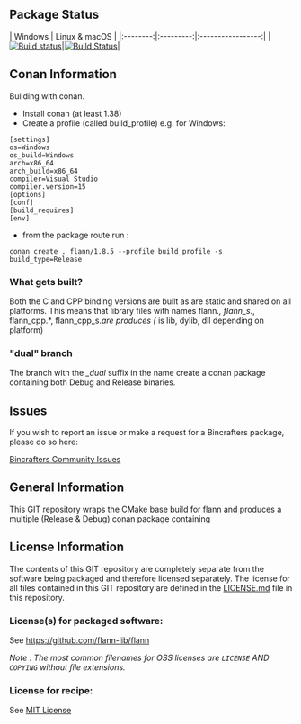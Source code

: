 ## Package Status

| Windows | Linux & macOS |
|:--------:|:---------:|:-----------------:|
|[![Build status](https://ci.appveyor.com/api/projects/status/github/bincrafters/conan-package_name?svg=true)](https://ci.appveyor.com/project/bincrafters/conan-package_name)|[![Build Status](https://travis-ci.com/bincrafters/conan-package_name.svg)](https://travis-ci.com/bincrafters/conan-package_name)|

## Conan Information

Building with conan. 

- Install conan (at least 1.38)
- Create a profile (called build_profile) e.g. for Windows:
```
[settings]
os=Windows
os_build=Windows
arch=x86_64
arch_build=x86_64
compiler=Visual Studio
compiler.version=15
[options]
[conf]
[build_requires]
[env]
```

- from the package route run :
```
conan create . flann/1.8.5 --profile build_profile -s build_type=Release
```

### What gets built?

Both the C and CPP binding versions are built as are static and shared on all platforms. This means that library files with names flann.*, flann_s.*, flann_cpp.*, flann_cpp_s.*are produces (* is lib, dylib, dll depending on platform)

### "dual" branch

The branch with the *_dual* suffix in the name create a conan package containing both Debug and Release 
binaries.

## Issues

If you wish to report an issue or make a request for a Bincrafters package, please do so here:

[Bincrafters Community Issues](https://github.com/bincrafters/community/issues)

## General Information

This GIT repository wraps the CMake base build for flann and produces a multiple (Release & Debug) conan package containing 


## License Information

The contents of this GIT repository are completely separate from the software being packaged and therefore licensed separately.  The license for all files contained in this GIT repository are defined in the [LICENSE.md](LICENSE.md) file in this repository.  

### License(s) for packaged software:

See https://github.com/flann-lib/flann

*Note :   The most common filenames for OSS licenses are `LICENSE` AND `COPYING` without file extensions.*

### License for recipe:

 See [MIT License](./LICENSE.md)
